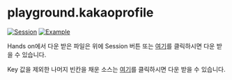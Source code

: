 # playground.kakaoprofile

[![Session](https://img.shields.io/badge/Session-바로가기-brightgreen)](https://github.com/BixbyCrew/KakaoProfile/releases/tag/Session)
[![Example](https://img.shields.io/badge/Example-바로가기-brightgreen)](https://github.com/BixbyCrew/KakaoProfile/releases/tag/Example)

Hands on에서 다운 받은 파일은 위에 Session 버튼 또는 [여기](https://github.com/BixbyCrew/KakaoProfile/releases/tag/Session)를 클릭하시면 다운 받을 수 있습니다.

Key 값을 제외한 나머지 빈칸을 채운 소스는 [여기](https://github.com/BixbyCrew/KakaoProfile/releases/tag/Example)를 클릭하시면 다운 받을 수 있습니다.
